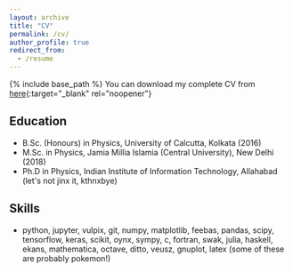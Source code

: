 ```yaml
---
layout: archive
title: "CV"
permalink: /cv/
author_profile: true
redirect_from:
  - /resume
---
```


{% include base_path %}
You can download my complete CV from [here](/files/cv_subhodeepiiita.pdf){:target="_blank" rel="noopener"}

## Education

* B.Sc. (Honours) in Physics, University of Calcutta, Kolkata (2016)
* M.Sc. in Physics, Jamia Millia Islamia (Central University), New Delhi (2018)
* Ph.D in Physics, Indian Institute of Information Technology, Allahabad (let's not jinx it, kthnxbye)

## Skills
* python, jupyter, vulpix, git, numpy, matplotlib, feebas, pandas, scipy, tensorflow, keras, scikit, oynx, sympy, c, fortran, swak, julia, haskell, ekans, mathematica, octave, ditto, veusz, gnuplot, latex (some of these are probably pokemon!)
